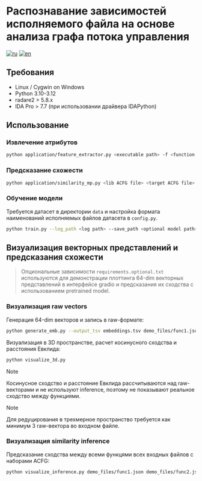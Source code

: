 # Распознавание зависимостей исполняемого файла на основе анализа графа потока управления

[![ru](https://img.shields.io/badge/lang-ru-blue.svg)](https://github.com/lixxteq/gembin/blob/master/README.md)
[![en](https://img.shields.io/badge/lang-en-red.svg)](https://github.com/lixxteq/gembin/blob/master/README_EN.md)

## Требования

- Linux / Cygwin on Windows
- Python 3.10-3.12
- radare2 > 5.8.x
- IDA Pro > 7.7 (при использовании драйвера IDAPython)

## Использование

### Извлечение атрибутов

```sh
python application/feature_extractor.py <executable path> -f <function to extract> -o <output ACFG file path>
```

### Предсказание схожести

```sh
python application/similarity_mp.py <lib ACFG file> <target ACFG file>
```

### Обучение модели

Требуется датасет в директории `data` и настройка формата наименований исполняемых файлов датасета в `config.py`.

```sh
python train.py --log_path <log path> --save_path <optional model path>
```

## Визуализация векторных представлений и предсказания схожести

> Опциональные зависимости `requirements.optional.txt` используются для демонстрации плоттинга 64-dim векторных представлений в интерфейсе gradio и предсказания их сходства c использованием pretrained model.

### Визуализация raw vectors

Генерация 64-dim векторов и запись в raw-формате:

```sh
python generate_emb.py --output_tsv embeddings.tsv demo_files/func1.json demo_files/func2.json ...
```

Визуализация в 3D пространстве, расчет косинусного сходства и расстояния Евклида:

```sh
python visualize_3d.py
```

> [!NOTE]
> Косинусное сходство и расстояние Евклида рассчитываются над raw-векторами и не используют inference, поэтому не показывают реальное сходство между функциями.

> [!NOTE]
> Для редуцирования в трехмерное пространство требуется как минимум 3 raw-вектора во входном файле.

### Визуализация similarity inference

Предсказание сходства между всеми функцями всех входных файлов с наборами ACFG:

```sh
python visualize_inference.py demo_files/func1.json demo_files/func2.json ...
```
